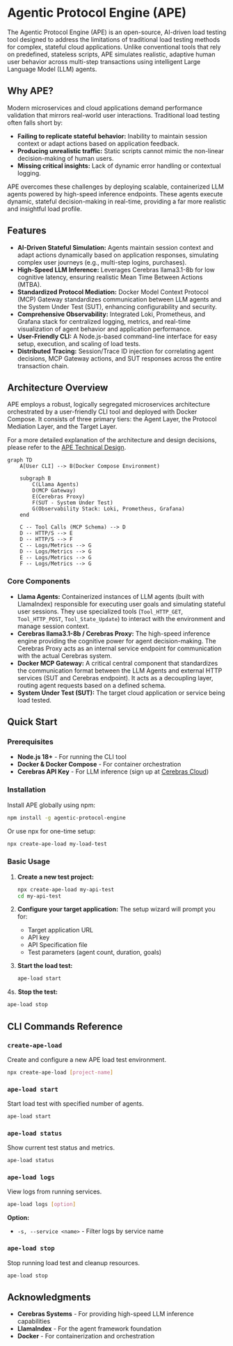 # Agentic Protocol Engine (APE)

The Agentic Protocol Engine (APE) is an open-source, AI-driven load testing tool designed to address the limitations of traditional load testing methods for complex, stateful cloud applications. Unlike conventional tools that rely on predefined, stateless scripts, APE simulates realistic, adaptive human user behavior across multi-step transactions using intelligent Large Language Model (LLM) agents.

## Why APE?

Modern microservices and cloud applications demand performance validation that mirrors real-world user interactions. Traditional load testing often falls short by:
*   **Failing to replicate stateful behavior:** Inability to maintain session context or adapt actions based on application feedback.
*   **Producing unrealistic traffic:** Static scripts cannot mimic the non-linear decision-making of human users.
*   **Missing critical insights:** Lack of dynamic error handling or contextual logging.

APE overcomes these challenges by deploying scalable, containerized LLM agents powered by high-speed inference endpoints. These agents execute dynamic, stateful decision-making in real-time, providing a far more realistic and insightful load profile.

## Features

*   **AI-Driven Stateful Simulation:** Agents maintain session context and adapt actions dynamically based on application responses, simulating complex user journeys (e.g., multi-step logins, purchases).
*   **High-Speed LLM Inference:** Leverages Cerebras llama3.1-8b for low cognitive latency, ensuring realistic Mean Time Between Actions (MTBA).
*   **Standardized Protocol Mediation:** Docker Model Context Protocol (MCP) Gateway standardizes communication between LLM agents and the System Under Test (SUT), enhancing configurability and security.
*   **Comprehensive Observability:** Integrated Loki, Prometheus, and Grafana stack for centralized logging, metrics, and real-time visualization of agent behavior and application performance.
*   **User-Friendly CLI:** A Node.js-based command-line interface for easy setup, execution, and scaling of load tests.
*   **Distributed Tracing:** Session/Trace ID injection for correlating agent decisions, MCP Gateway actions, and SUT responses across the entire transaction chain.

## Architecture Overview

APE employs a robust, logically segregated microservices architecture orchestrated by a user-friendly CLI tool and deployed with Docker Compose. It consists of three primary tiers: the Agent Layer, the Protocol Mediation Layer, and the Target Layer.

For a more detailed explanation of the architecture and design decisions, please refer to the [APE Technical Design](APE_Technical_Design.md).

```mermaid
graph TD
    A[User CLI] --> B(Docker Compose Environment)

    subgraph B
        C(Llama Agents)
        D(MCP Gateway)
        E(Cerebras Proxy)
        F(SUT - System Under Test)
        G(Observability Stack: Loki, Prometheus, Grafana)
    end

    C -- Tool Calls (MCP Schema) --> D
    D -- HTTP/S --> E
    D -- HTTP/S --> F
    C -- Logs/Metrics --> G
    D -- Logs/Metrics --> G
    E -- Logs/Metrics --> G
    F -- Logs/Metrics --> G
```

### Core Components

*   **Llama Agents:** Containerized instances of LLM agents (built with LlamaIndex) responsible for executing user goals and simulating stateful user sessions. They use specialized tools (`Tool_HTTP_GET`, `Tool_HTTP_POST`, `Tool_State_Update`) to interact with the environment and manage session context.
*   **Cerebras llama3.1-8b / Cerebras Proxy:** The high-speed inference engine providing the cognitive power for agent decision-making. The Cerebras Proxy acts as an internal service endpoint for communication with the actual Cerebras system.
*   **Docker MCP Gateway:** A critical central component that standardizes the communication format between the LLM Agents and external HTTP services (SUT and Cerebras endpoint). It acts as a decoupling layer, routing agent requests based on a defined schema.
*   **System Under Test (SUT):** The target cloud application or service being load tested.

## Quick Start

### Prerequisites

- **Node.js 18+** - For running the CLI tool
- **Docker & Docker Compose** - For container orchestration
- **Cerebras API Key** - For LLM inference (sign up at [Cerebras Cloud](https://cloud.cerebras.ai/))

### Installation

Install APE globally using npm:

```bash
npm install -g agentic-protocol-engine
```

Or use npx for one-time setup:

```bash
npx create-ape-load my-load-test
```

### Basic Usage

1. **Create a new test project:**
   ```bash
   npx create-ape-load my-api-test
   cd my-api-test
   ```

2. **Configure your target application:**
   The setup wizard will prompt you for:
   - Target application URL
   - API key
   - API Specification file
   - Test parameters (agent count, duration, goals)

3. **Start the load test:**
   ```bash
   ape-load start
   ```

4s. **Stop the test:**
   ```bash
   ape-load stop
   ```

## CLI Commands Reference

### `create-ape-load`

Create and configure a new APE load test environment.

```bash
npx create-ape-load [project-name]
```

### `ape-load start`

Start load test with specified number of agents.

```bash
ape-load start 
```

### `ape-load status`

Show current test status and metrics.

```bash
ape-load status
```

### `ape-load logs`

View logs from running services.

```bash
ape-load logs [option]
```

**Option:**
- `-s, --service <name>` - Filter logs by service name

### `ape-load stop`

Stop running load test and cleanup resources.

```bash
ape-load stop 
```

## Acknowledgments

- **Cerebras Systems** - For providing high-speed LLM inference capabilities
- **LlamaIndex** - For the agent framework foundation
- **Docker** - For containerization and orchestration
